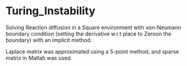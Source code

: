 # Turing_Instability

Solving Reaction diffusion in a Square environment with von-Neumann boundary condition (setting the derivative w.r.t place to Zeroon the boundary) with an implicit method.

Laplace matrix was approximated using a 5-point method, and sparse matrix in Matlab was used.


